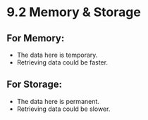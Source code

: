 # 9.2 Memory & Storage

## For Memory:

* The data here is temporary.
* Retrieving data could be faster.

## For Storage:

* The data here is permanent.
* Retrieving data could be slower.

